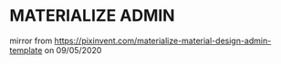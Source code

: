 # MATERIALIZE ADMIN

mirror from https://pixinvent.com/materialize-material-design-admin-template
on 09/05/2020